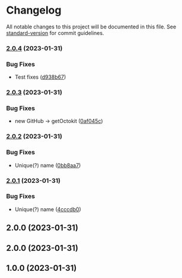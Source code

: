 # Changelog

All notable changes to this project will be documented in this file. See [standard-version](https://github.com/conventional-changelog/standard-version) for commit guidelines.

### [2.0.4](https://github.com/actions/upload-release-asset/compare/v2.0.3...v2.0.4) (2023-01-31)


### Bug Fixes

* Test fixes ([d938b67](https://github.com/actions/upload-release-asset/commit/d938b67167e7cb1a071f5ac383cbbafe5444c533))

### [2.0.3](https://github.com/actions/upload-release-asset/compare/v2.0.2...v2.0.3) (2023-01-31)


### Bug Fixes

* new GitHub -> getOctokit ([0af045c](https://github.com/actions/upload-release-asset/commit/0af045c76936b9a6ac88f5e59312c1bc3a380c3c))

### [2.0.2](https://github.com/actions/upload-release-asset/compare/v2.0.1...v2.0.2) (2023-01-31)


### Bug Fixes

* Unique(?) name ([0bb8aa7](https://github.com/actions/upload-release-asset/commit/0bb8aa78084c3193c1ddbbdad871571ed0cbc775))

### [2.0.1](https://github.com/actions/upload-release-asset/compare/v2.0.0...v2.0.1) (2023-01-31)


### Bug Fixes

* Unique(?) name ([4cccdb0](https://github.com/actions/upload-release-asset/commit/4cccdb08d1878b7b54c4d9ceae67f5e632144336))

## 2.0.0 (2023-01-31)

## 2.0.0 (2023-01-31)

## 1.0.0 (2023-01-31)
